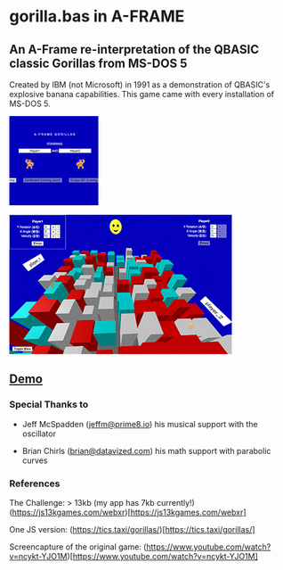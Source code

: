 # gorilla.bas in A-FRAME
## An A-Frame re-interpretation of the QBASIC classic Gorillas from MS-DOS 5

Created by IBM (not Microsoft) in 1991 as a demonstration of QBASIC's explosive banana capabilities. This game came with every installation of MS-DOS 5.

![](images/small.jpg)

![](images/big.jpg)


## [Demo](https://rdub80.github.io/gorilla.bas.vr/src)
 

### Special Thanks to 

- Jeff McSpadden (jeffm@prime8.io) his musical support with the oscillator

- Brian Chirls (brian@datavized.com) his math support with parabolic curves


### References

The Challenge: > 13kb (my app has 7kb currently!) (https://js13kgames.com/webxr)[https://js13kgames.com/webxr]

One JS version: (https://tics.taxi/gorillas/)[https://tics.taxi/gorillas/]

Screencapture of the original game: (https://www.youtube.com/watch?v=ncykt-YJO1M)[https://www.youtube.com/watch?v=ncykt-YJO1M]